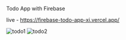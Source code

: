 Todo App with Firebase

live - https://firebase-todo-app-xi.vercel.app/

![todo1](https://github.com/varunn76/firebase-todo-app/assets/72183609/f651749b-c2c8-40f4-86a1-3474df207d63)
![todo2](https://github.com/varunn76/firebase-todo-app/assets/72183609/1b675923-74d6-4bde-955e-9a13497c56a0)
